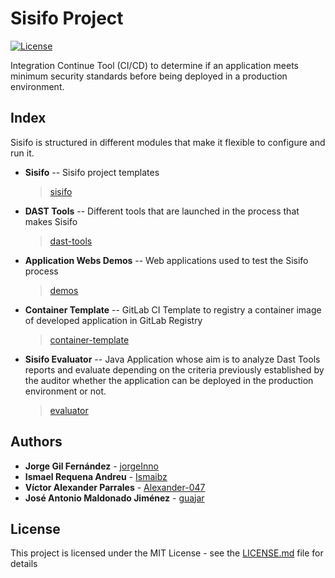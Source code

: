 # Sisifo Project
[![License](http://img.shields.io/:license-mit-blue.svg?style=flat-square)](http://badges.mit-license.org)

Integration Continue Tool (CI/CD) to determine if an application meets minimum security standards before being deployed in a production environment.

## Index

Sisifo is structured in different modules that make it flexible to configure and run it.

- **Sisifo** -- Sisifo project templates
    > [sisifo](https://github.com/2-DAST-2-CONTINUOUS/sisifo/tree/master/sisifo)

- **DAST Tools** -- Different tools that are launched in the process that makes Sisifo
    > [dast-tools](https://github.com/2-DAST-2-CONTINUOUS/sisifo/tree/master/dast-tools)
    
- **Application Webs Demos** -- Web applications used to test the Sisifo process
    > [demos](https://github.com/2-DAST-2-CONTINUOUS/sisifo/tree/master/demos)
    
- **Container Template** -- GitLab CI Template to registry a container image of developed application in GitLab Registry
    > [container-template](https://github.com/2-DAST-2-CONTINUOUS/sisifo/tree/master/container-template)

- **Sisifo Evaluator** -- Java Application whose aim is to analyze Dast Tools reports and evaluate depending on the criteria     previously established by the auditor whether the application can be deployed in the production environment or not. 
    > [evaluator](https://github.com/2-DAST-2-CONTINUOUS/sisifo/tree/master/evaluator)
    
## Authors

* **Jorge Gil Fernández** - [jorgeInno](https://github.com/jorgeInno)
* **Ismael Requena Andreu** - [Ismaibz](https://github.com/Ismaibz)
* **Víctor Alexander Parrales** - [Alexander-047](https://github.com/Alexander-047)
* **José Antonio Maldonado Jiménez** - [guajar](https://github.com/guajar)

## License
This project is licensed under the MIT License - see the [LICENSE.md](LICENSE.md) file for details
